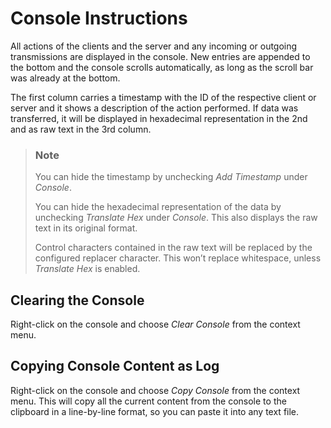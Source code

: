 # Console Instructions

All actions of the clients and the server and any incoming or outgoing transmissions are displayed in the console. New entries are appended to the bottom and the console scrolls automatically, as long as the scroll bar was already at the bottom.

The first column carries a timestamp with the ID of the respective client or server and it shows a description of the action performed. If data was transferred, it will be displayed in hexadecimal representation in the 2nd and as raw text in the 3rd column.

>### Note
>
>You can hide the timestamp by unchecking *Add Timestamp* under *Console*.
>
>You can hide the hexadecimal representation of the data by unchecking *Translate Hex* under *Console*. This also displays the raw text in its original format.
>
>Control characters contained in the raw text will be replaced by the configured replacer character. This won’t replace whitespace, unless *Translate Hex* is enabled.

## Clearing the Console

Right-click on the console and choose *Clear Console* from the context menu.

## Copying Console Content as Log

Right-click on the console and choose *Copy Console* from the context menu. This will copy all the current content from the console to the clipboard in a line-by-line format, so you can paste it into any text file.
